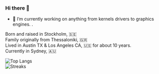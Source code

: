 ### Hi there 👋
- 🔭 I’m currently working on anything from kernels drivers to graphics engines.
.

Born and raised in Stockholm, :sweden:  
Family originally from Thessaloniki, :greece:  
Lived in Austin TX & Los Angeles CA, :us:  for about 10 years.  
Currently in Sydney, :australia:  


![Top Langs](https://github-readme-stats.vercel.app/api/top-langs/?username=xls&layout=compact&theme=dracula&count_private=true)  
![Streaks](https://github-readme-streak-stats.herokuapp.com/?user=xls&theme=dracula&count_private=true)
<!-- ![Streaks](https://github-readme-stats.vercel.app/api?username=xls&show_icons=true&count_private=true&theme=dracula&layout=compact) -->
<!--
Here are some ideas to get you started:

- 🔭 I’m currently working on ...
- 🌱 I’m currently learning ...
- 👯 I’m looking to collaborate on ...
- 🤔 I’m looking for help with ...
- 💬 Ask me about ...
- 📫 How to reach me: ...
- 😄 Pronouns: ...
- ⚡ Fun fact: ...
- ⚡ Fun fact: I'm becoming a father and I havn't told my family (hidden here)
-->

